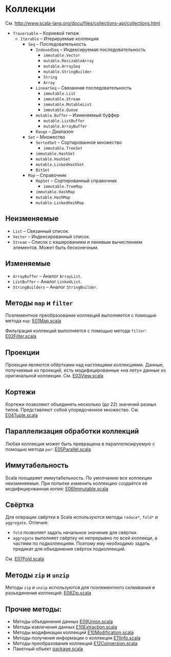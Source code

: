 # Коллекции

См. http://www.scala-lang.org/docu/files/collections-api/collections.html

* `Traversable`  &#8211; Корневой типаж
    * `Iterable`  &#8211; Итерируемые коллекции
        * `Seq` &#8211; Последовательность
            * `IndexedSeq` &#8211; Индексируемая последовательность
                * `immutable.Vector`
                * `mutable.ResizableArray`
                * `mutable.ArraySeq`
                * `mutable.StringBuilder`
                * `String`
                * `Array`
            * `LinearSeq` &#8211; Связанная последовательность
                * `immutable.List`
                * `immutable.Stream`
                * `immutable.MutableList`
                * `immutable.Queue`
            * `mutable.Buffer` &#8211; Изменяемый буффер
                * `mutable.ListBuffer`
                * `mutable.ArrayBuffer`
            * `Range` &#8211; Диапазон
        * `Set` &#8211; Множество
            * `SortedSet` &#8211; Сортированное множество
                * `immutable.TreeSet`
            * `immutable.HashSet`
            * `mutable.HashSet`
            * `mutable.LinkedHashSet`
            * `BitSet`
        * `Map` &#8211; Справочник
            * `MapSet` &#8211; Сортированный справочник
                * `immutable.TreeMap`
            * `immutable.HashMap`
            * `mutable.HashMap`
            * `mutable.LinkedHashMap`

## Неизменяемые

* `List` &#8211; Связанный список.
* `Vector` &#8211; Индексированный список.
* `Stream` &#8211; Список с кэшированием и ленивым вычислением элементов. Может быть бесконечным.

## Изменяемые

* `ArrayBuffer` &#8211; Аналог `ArrayList`.
* `ListBuffer` &#8211; Аналог `LinkedList`.
* `StringBuilders` &#8211; Аналог `StringBuilder`.

## Методы `map` и `filter`

Поэлементное преобразование коллекций выполняется с помощью метода `map`: [E01Map.scala](E01Map.scala)

Фильтрация коллекций выполняется с помощью метода `filter`: [E02Filter.scala](E02Filter.scala)

## Проекции

Проекции являются обёртками над настоящими коллекциями.
Данные, получаемые из проекций, есть модифицированные &laquo;на лету&raquo; данные из оригинальной коллекции.
См. [E03View.scala](E03View.scala)

## Кортежи

Кортежи позволяют объединять несколько (до 22) значений разных типов.
Представляют собой упорядоченное множество.
См. [E04Tuple.scala](E04Tuple.scala)

## Параллелизация обработки коллекций

Любая коллекция может быть превращена в параллелизируемую с помощью метода `par`: [E05Parallel.scala](E05Parallel.scala)

## Иммутабельность

Scala поощеряет иммутабельность. По умолчанию все коллекции неизменяемые.
При попытке изменить коллекцию создаётся её модифицированная копия: [E06Immutable.scala](E06Immutable.scala)

## Свёртка
Для операции свёртки в Scala используются методы `reduce*`, `fold*` и `aggregate`.
Отличия:

* `fold` позволяет задать начальное значение для свёртки.
* `aggregate` выполняет свёртку не непрерывно по всей коллекци, а частями по подколлекциям. Поэтому ему необходимо задать предикат для объединения свёрток подколлекций.

См. [E07Fold.scala](E07Fold.scala)

## Методы `zip` и `unzip`
Методы `zip` и `unzip` используются для поэлементного склеивания и разъединения коллекций: [E08Zip.scala](E08Zip.scala)

## Прочие методы:
* Методы объединения данных [E09Union.scala](E09Union.scala)
* Методы извлечения данных [E10Extraction.scala](E10Extraction.scala)
* Методы модификации коллекций [E10Modification.scala](E10Modification.scala)
* Методы получения информации о коллекции [E11Info.scala](E11Info.scala)
* Методы преобразования коллекций [E12Conversion.scala](E12Conversion.scala)
* Пакетный объект [package.scala](package.scala)
